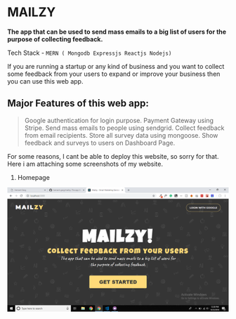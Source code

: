 # MAILZY

**The app that can be used to send mass emails to a big list of users for the purpose of collecting feedback.**

Tech Stack - `MERN ( Mongodb Expressjs Reactjs Nodejs)`

If you are running a startup or any kind of business and you want to collect some feedback from your users to expand or improve your business then you can use this web app.

## Major Features of this web app: 

 > Google authentication for login purpose.
 > Payment Gateway using Stripe.
 > Send mass emails to people using sendgrid.
 > Collect feedback from email recipients.
 > Store all survey data using mongoose.
 > Show feedback and surveys to users on Dashboard Page.

For some reasons, I cant be able to deploy this website, so sorry for that.
Here i am attaching some screenshots of my website. 

1) Homepage
<img src='./media/Screenshot (290).png'>
